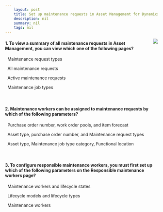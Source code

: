 ```yaml
---
    layout: post
    title: Set up maintenance requests in Asset Management for Dynamics 365 Supply Chain Management  
    description: nil
    summary: nil
    tags: nil
---
```



 <a target="_blank" href="https://docs.microsoft.com/en-us/learn/modules/setup-maintenance-asset-management/07-check/"><i class="fas fa-external-link-alt"></i> </a>
 <img align="right" src="https://docs.microsoft.com/en-us/learn/achievements/setup-maintenance-asset-management.svg">
####  1. To view a summary of all maintenance requests in Asset Management, you can view which one of the following pages?


<i class='far fa-square'></i> &nbsp;&nbsp;Maintenance request types

<i class='fas fa-check-square' style='color: Dodgerblue;'></i> &nbsp;&nbsp;All maintenance requests

<i class='far fa-square'></i> &nbsp;&nbsp;Active maintenance requests

<i class='far fa-square'></i> &nbsp;&nbsp;Maintenance job types
<br />
<br />
<br />

####  2. Maintenance workers can be assigned to maintenance requests by which of the following parameters?


<i class='far fa-square'></i> &nbsp;&nbsp;Purchase order number, work order pools, and item forecast

<i class='far fa-square'></i> &nbsp;&nbsp;Asset type, purchase order number, and Maintenance request types

<i class='fas fa-check-square' style='color: Dodgerblue;'></i> &nbsp;&nbsp;Asset type, Maintenance job type category, Functional location
<br />
<br />
<br />

####  3. To configure responsible maintenance workers, you must first set up which of the following parameters on the Responsible maintenance workers page?


<i class='far fa-square'></i> &nbsp;&nbsp;Maintenance workers and lifecycle states

<i class='far fa-square'></i> &nbsp;&nbsp;Lifecycle models and lifecycle types

<i class='fas fa-check-square' style='color: Dodgerblue;'></i> &nbsp;&nbsp;Maintenance workers
<br />
<br />
<br />
